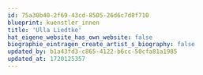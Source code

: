 ```yaml
---
id: 75a30b40-2f69-43cd-8505-26d6c7d8f710
blueprint: kuenstler_innen
title: 'Ulla Liedtke'
hat_eigene_website_has_own_website: false
biographie_eintragen_create_artist_s_biography: false
updated_by: b1a43fd3-c865-4122-b6cc-50cfa81a1985
updated_at: 1720125357
---
```

